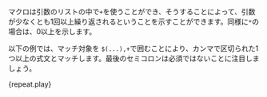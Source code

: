 <!-- Macros can use `+` in the argument list to indicate that an argument may
repeat at least once, or `*`, to indicate that the argument may repeat zero or
more times. -->
マクロは引数のリストの中で`+`を使うことができ、そうすることによって、引数が少なくとも1回以上繰り返されるということを示すことができます。同様に`*`の場合は、0以上を示します。

<!-- In the following example, surrounding the matcher with `$(...),+` will
match one or more expression, separated by commas.
Also note that the semicolon is optional on the last case. -->
以下の例では、マッチ対象を `$(...),+`で囲むことにより、カンマで区切られた1つ以上の式文とマッチします。最後のセミコロンは必須ではないことに注目しましょう。

{repeat.play}

